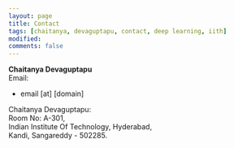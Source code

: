 ```yaml
---
layout: page
title: Contact
tags: [chaitanya, devaguptapu, contact, deep learning, iith]
modified: 
comments: false
---
```


**Chaitanya Devaguptapu**  
Email:

* email [at] [domain] 

Chaitanya Devaguptapu:  
Room No: A-301,  
Indian Institute Of Technology, Hyderabad,  
Kandi, Sangareddy - 502285.  
